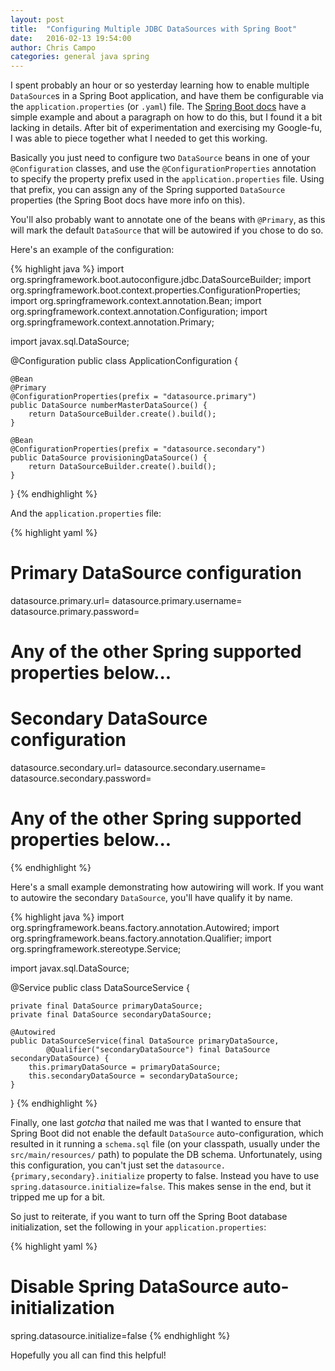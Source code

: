 ```yaml
---
layout: post
title:  "Configuring Multiple JDBC DataSources with Spring Boot"
date:   2016-02-13 19:54:00
author: Chris Campo
categories: general java spring
---
```

I spent probably an hour or so yesterday learning how to enable multiple
`DataSource`s in a Spring Boot application, and have them be configurable via
the `application.properties` (or `.yaml`) file. The [Spring Boot docs][bootdocs]
have a simple example and about a paragraph on how to do this, but I found it a
bit lacking in details. After bit of experimentation and exercising my
Google-fu, I was able to piece together what I needed to get this working.

Basically you just need to configure two `DataSource` beans in one of your
`@Configuration` classes, and use the `@ConfigurationProperties` annotation to
specify the property prefix used in the `application.properties` file. Using
that prefix, you can assign any of the Spring supported `DataSource` properties
(the Spring Boot docs have more info on this).

You'll also probably want to annotate one of the beans with `@Primary`, as this
will mark the default `DataSource` that will be autowired if you chose to do so.

Here's an example of the configuration:

{% highlight java %}
import org.springframework.boot.autoconfigure.jdbc.DataSourceBuilder;
import org.springframework.boot.context.properties.ConfigurationProperties;
import org.springframework.context.annotation.Bean;
import org.springframework.context.annotation.Configuration;
import org.springframework.context.annotation.Primary;

import javax.sql.DataSource;

@Configuration
public class ApplicationConfiguration {

    @Bean
    @Primary
    @ConfigurationProperties(prefix = "datasource.primary")
    public DataSource numberMasterDataSource() {
        return DataSourceBuilder.create().build();
    }

    @Bean
    @ConfigurationProperties(prefix = "datasource.secondary")
    public DataSource provisioningDataSource() {
        return DataSourceBuilder.create().build();
    }
}
{% endhighlight %}

And the `application.properties` file:

{% highlight yaml %}
# Primary DataSource configuration
datasource.primary.url=
datasource.primary.username=
datasource.primary.password=
# Any of the other Spring supported properties below...

# Secondary DataSource configuration
datasource.secondary.url=
datasource.secondary.username=
datasource.secondary.password=
# Any of the other Spring supported properties below...
{% endhighlight %}

Here's a small example demonstrating how autowiring will work. If you want to
autowire the secondary `DataSource`, you'll have qualify it by name.

{% highlight java %}
import org.springframework.beans.factory.annotation.Autowired;
import org.springframework.beans.factory.annotation.Qualifier;
import org.springframework.stereotype.Service;

import javax.sql.DataSource;

@Service
public class DataSourceService {

    private final DataSource primaryDataSource;
    private final DataSource secondaryDataSource;

    @Autowired
    public DataSourceService(final DataSource primaryDataSource,
            @Qualifier("secondaryDataSource") final DataSource secondaryDataSource) {
        this.primaryDataSource = primaryDataSource;
        this.secondaryDataSource = secondaryDataSource;
    }
}
{% endhighlight %}

Finally, one last _gotcha_ that nailed me was that I wanted to ensure that
Spring Boot did not enable the default `DataSource` auto-configuration, which
resulted in it running a `schema.sql` file (on your classpath, usually under
the `src/main/resources/` path) to populate the DB schema. Unfortunately, using
this configuration, you can't just set the
`datasource.{primary,secondary}.initialize` property to false. Instead you have
to use `spring.datasource.initialize=false`. This makes sense in the end, but it
tripped me up for a bit.

So just to reiterate, if you want to turn off the
Spring Boot database initialization, set the following in your
`application.properties`:

{% highlight yaml %}
# Disable Spring DataSource auto-initialization
spring.datasource.initialize=false
{% endhighlight %}

Hopefully you all can find this helpful!

[github]: https://github.com/ccampo133/spring-boot-oauth2-demo
[bootdocs]: http://docs.spring.io/spring-boot/docs/current/reference/htmlsingle/#howto-two-datasources
